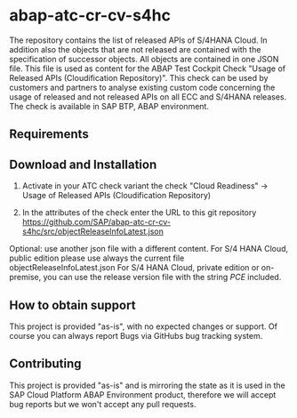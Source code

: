 # abap-atc-cr-cv-s4hc
The repository contains the list of released APIs of S/4HANA Cloud. In addition also the objects that are not released are contained with the specification of successor objects. All objects are contained in one JSON file. This file is used as content for the ABAP Test Cockpit Check "Usage of Released APIs (Cloudification Repository)". This check can be used by customers and partners to analyse existing custom code concerning the usage of released and not released APIs on all ECC and S/4HANA releases. The check is available in SAP BTP, ABAP environment.    

## Requirements


## Download and Installation

1. Activate in your ATC check variant the check "Cloud Readiness" -> Usage of Released APIs (Cloudification Repository)

2. In the attributes of the check enter the URL to this git repository https://github.com/SAP/abap-atc-cr-cv-s4hc/src/objectReleaseInfoLatest.json

Optional: use another json file with a different content. For S/4 HANA Cloud, public edition please use always the current file objectReleaseInfoLatest.json
For S/4 HANA Cloud, private edition or on-premise, you can use the release version file with the string *PCE* included.


## How to obtain support
This project is provided "as-is", with no expected changes or support. Of course you can always report Bugs via GitHubs bug tracking system.

## Contributing
This project is provided "as-is" and is mirroring the state as it is used in the SAP Cloud Platform ABAP Environment product, therefore we will accept bug reports but we won't accept any pull requests.
